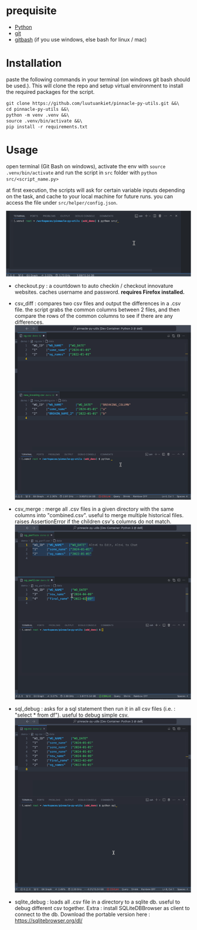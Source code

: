 # prequisite
- [Python](https://www.python.org/)
- [git](https://git-scm.com/downloads)
- [gitbash](https://gitforwindows.org/) (if you use windows, else bash for linux / mac)



# Installation
paste the following commands in your terminal (on windows git bash should be used.). This will clone the repo and setup virtual environment to install the required packages for the script.

```
git clone https://github.com/luutuankiet/pinnacle-py-utils.git &&\
cd pinnacle-py-utils &&\
python -m venv .venv &&\
source .venv/bin/activate &&\
pip install -r requirements.txt
 ```

# Usage
open terminal (Git Bash on windows), activate the env with `source .venv/bin/activate` and run the script in `src` folder with `python src/<script_name.py>`

at first execution, the scripts will ask for certain variable inputs depending on the task, and cache to your local machine for future runs. you can access the file under `src/helper/config.json`. 

![](demo/install.gif)



- checkout.py : a countdown to auto checkin / checkout innovature websites. caches username and password. **requires Firefox installed.**


- csv_diff : compares two csv files and output the differences in a .csv file. the script grabs the common columns between 2 files, and then compare the rows of the common columns to see if there are any differences.
![](demo/csv_diff.gif)


- csv_merge : merge all .csv files in a given directory with the same columns into "combined.csv". useful to merge multiple historical files. raises AssertionError if the children csv's columns do not match.
![](demo/csv_merge.gif)


- sql_debug : asks for a sql statement then run it in all csv files (i.e. : "select * from df"). useful to debug simple csv.
![](demo/sql_debug.gif)


- sqlite_debug : loads all .csv file in a directory to a sqlite db. useful to debug different csv together. Extra : install SQLiteDBBrowser as client to connect to the db. Download the portable version here : https://sqlitebrowser.org/dl/
